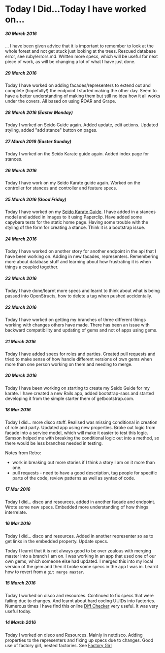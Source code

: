 # Today I Did...Today I have worked on...

##### 30 March 2016
... I have been given advice that it is important to remember to look at the whole forest and not get stuck just looking at the trees. Rescued database error, see ruby/errors.md. Written more specs, which will be useful for next piece of work, as will be changing a lot of what I have just done. 

##### 29 March 2016
Today I have worked on adding facades/representers to extend out and complete (hopefully!) the endpoint I started making the other day. Seem to have a better understanding of making them but still no idea how it all works under the covers. All based on using ROAR and Grape.

##### 28 March 2016 (Easter Monday)
Today I worked on Seido Guide again. Added update, edit actions. Updated styling, added "add stance" button on pages.

##### 27 March 2016 (Easter Sunday)
Today I worked on the Seido Karate guide again. Added index page for stances.

##### 26 March 2016
Today I have work on my Seido Karate guide again. Worked on the controller for stances and controller and feature specs.

##### 25 March 2016 (Good Friday)
Today I have worked on my [Seido Karate Guide](https://github.com/libbyschuknight/libs_seido_guide). I have added in a stances model and added in images to it using Paperclip. Have added some capybara tests for the static home page. Having some trouble with the styling of the form for creating a stance. Think it is a bootstrap issue.

##### 24 March 2016
Today I have worked on another story for another endpoint in the api that I have been working on. Adding in new facades, representers. Remembering more about database stuff and learning about how frustrating it is when things a coupled together.

##### 23 March 2016
Today I have done/learnt more specs and learnt to think about what is being passed into OpenStructs, how to delete a tag when pushed accidentally.

##### 22 March 2016
Today I have worked on getting my branches of three different things working with changes others have made. There has been an issue with backward compatibility and updating of gems and not of apps using gems.

##### 21 March 2016
Today I have added specs for roles and parties. Created pull requests and tried to make sense of how handle different versions of own gems when more than one person working on them and needing to merge.

##### 20 March 2016

Today I have been working on starting to create my Seido Guide for my karate. I have created a new Rails app, added bootstrap-sass and started developing it from the simple starter them of getbootstrap.com.

##### 18 Mar 2016
Today I did... more disco stuff. Realised was missing conditional in creation of role and party. Updated app using new properties. Broke out logic from facade into a service model, which will make it easier to test this logic. Samson helped me with breaking the conditional logic out into a method, so there would be less branches needed in testing.

Notes from Retro:
- work in breaking out more stories if I think a story I am on it more than one.
- pull requests - need to have a good description, tag people for specific parts of the code, review patterns as well as syntax of code.


##### 17 Mar 2016
Today I did... disco and resources, added in another facade and endpoint. Wrote some new specs. Embedded more understanding of how things interrelate.

##### 16 Mar 2016
Today I did... disco and resources. Added in another representer so as to get links in the embedded property. Update specs.

Today I learnt that it is not always good to be over zealous with merging master into a branch I am on. I was working in an app that used one of our own gems, which someone else had updated. I merged this into my local version of the gem and then it broke some specs in the app I was in. Learnt how to revert from a `git merge master`.

##### 15 March 2016
Today I worked on disco and resources. Continued to fix specs that were failing due to changes. And learnt about hard coding UUIDs into factories. Numerous times I have find this online [Diff Checker](https://www.diffchecker.com/) very useful. It was very useful today.

##### 14 March 2016
Today I worked on disco and Resources. Mainly in netdisco. Adding properties to the representers and fixing up specs due to changes. Good use of factory girl, nested factories. See [Factory Girl](/testing/factory_girl.md)
